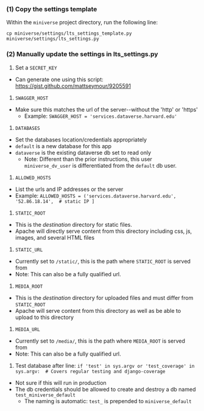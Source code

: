 
### (1) Copy the settings template

Within the ```miniverse``` project directory, run the following line:

```
cp miniverse/settings/lts_settings_template.py miniverse/settings/lts_settings.py
```

### (2) Manually update the settings in lts_settings.py

1. Set a ```SECRET_KEY```
  - Can generate one using this script: https://gist.github.com/mattseymour/9205591
1. ```SWAGGER_HOST```
  - Make sure this matches the url of the server--without the 'http' or 'https'
    - Example: ```SWAGGER_HOST = 'services.dataverse.harvard.edu'```
1. ```DATABASES```
  - Set the databases location/credentials appropriately
  - ```default``` is a new database for this app
  - ```dataverse``` is the existing dataverse db set to read only
    - Note: Different than the prior instructions, this user ```miniverse_dv_user``` is differentiated from the ```default``` db user.
1. ```ALLOWED_HOSTS```
  - List the urls and IP addresses or the server
  - Example: ```ALLOWED_HOSTS = ('services.dataverse.harvard.edu',
      '52.86.18.14',  # static IP
      ]```
1. ```STATIC_ROOT```
  - This is the _destination_ directory for static files.
  - Apache will directly serve content from this directory including css, js, images, and several HTML files
1. ```STATIC_URL```
  - Currently set to ```/static/```, this is the path where ```STATIC_ROOT``` is served from
  - Note: This can also be a fully qualified url.
1. ```MEDIA_ROOT```
  - This is the _destination_ directory for uploaded files and must differ from ```STATIC_ROOT```
  - Apache will serve content from this directory as well as be able to upload to this directory
1. ```MEDIA_URL```
  - Currently set to ```/media/```, this is the path where ```MEDIA_ROOT``` is served from
  - Note: This can also be a fully qualified url.
1. Test database after line: ```if 'test' in sys.argv or 'test_coverage' in sys.argv:  # Covers regular testing and django-coverage```
  - Not sure if this will run in production
  - The db credentials should be allowed to create and destroy a db named ```test_miniverse_default```
    - The naming is automatic: ```test_``` is prepended to ```miniverse_default```
